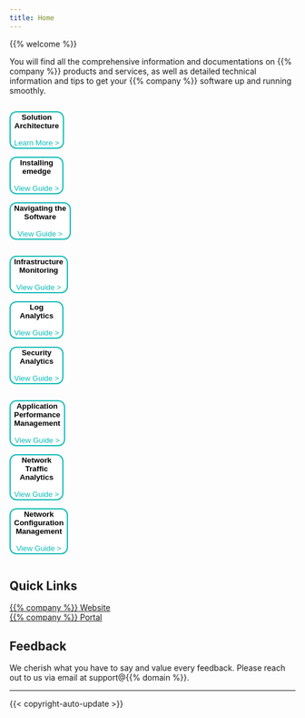 ```yaml
---
title: Home
---
```


{{% welcome %}}

You will find all the comprehensive information and documentations on {{% company %}} products and services, as well as detailed technical information and tips to get your {{% company %}} software up and running smoothly.

<div class="row home-cat-rows" style="display: grid; overflow: auto;">
<div class="column home-cat-col">

<button name="button" style="background-color: #FFFFFF; border-radius: 12px; border: 2px solid #0ABAB5;" onclick="location.href='/overview/architecture';"><strong>Solution <br>Architecture</strong><br><br><span style="color: #0ABAB5;">Learn More ></span>
</button> 

<button name="button" style="background-color: #FFFFFF; border-radius: 12px; border: 2px solid #0ABAB5;" onclick="location.href='/overview/emedge/installation';"><strong>Installing<br> emedge</strong><br><br><span style="color: #0ABAB5;">View Guide ></span>
</button> 

<button name="button" style="background-color: #FFFFFF; border-radius: 12px; border: 2px solid #0ABAB5;" onclick="location.href='/cloud_vista/overview';"><strong>Navigating the <br>Software</strong><br><br><span style="color: #0ABAB5;">View Guide ></span>
</button> 
</div>
</div>

<div class="row home-cat-rows" style="display: grid; overflow: auto;">
<div class="column home-cat-col">

<button name="button" style="background-color: #FFFFFF;  border-radius: 12px; border: 2px solid #0ABAB5;" onclick="location.href='/cloud_vista/inframonitoring';"><strong>Infrastructure <br>Monitoring</strong><br><br><span style="color: #0ABAB5;">View Guide ></span>
</button> 

<button name="button" style="background-color: #FFFFFF;  border-radius: 12px; border: 2px solid #0ABAB5;" onclick="location.href='/cloud_vista/loganalytics';"><strong>Log <br>Analytics</strong><br><br><span style="color: #0ABAB5;">View Guide ></span>
</button> 

<button name="button" style="background-color: #FFFFFF;  border-radius: 12px; border: 2px solid #0ABAB5;" onclick="location.href='/cloud_vista/securityanalytics';"><strong>Security <br>Analytics</strong><br><br><span style="color: #0ABAB5;">View Guide ></span>
</button> 

</div>
</div>

<div class="row home-cat-rows" style="display: grid; overflow: auto;">
<div class="column home-cat-col">

<button name="button" style="background-color: #FFFFFF;  border-radius: 12px; border: 2px solid #0ABAB5;" onclick="location.href='/cloud_vista/apm';"><strong>Application <br>Performance <br>Management</strong><br><br><span style="color: #0ABAB5;">View Guide ></span>
</button> 

<button name="button" style="background-color: #FFFFFF;  border-radius: 12px; border: 2px solid #0ABAB5;" onclick="location.href='/cloud_vista/netflow';"><strong>Network<br> Traffic<br> Analytics</strong><br><br><span style="color: #0ABAB5;">View Guide ></span>
</button> 

<button name="button" style="background-color: #FFFFFF;  border-radius: 12px; border: 2px solid #0ABAB5;" onclick="location.href='/cloud_vista/ncm';"><strong>Network<br> Configuration <br>Management</strong><br><br><span style="color: #0ABAB5;">View Guide ></span>
</button> 
</div>
</div>


## Quick Links
 <a href="https://www.{{% domain %}}" target="_blank">{{% company %}} Website</a>
 <br>
 <a href="https://www.portal.{{% domain %}}" target="_blank">{{% company %}} Portal</a>

## Feedback
We cherish what you have to say and value every feedback. Please reach out to us via email at support@{{% domain %}}.

<hr>
{{< copyright-auto-update >}}